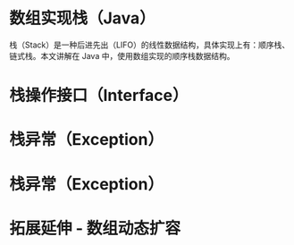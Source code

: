 # 数组实现栈（Java）

栈（Stack）是一种后进先出（LIFO）的线性数据结构，具体实现上有：顺序栈、链式栈。本文讲解在 Java 中，使用数组实现的顺序栈数据结构。

# 栈操作接口（Interface）


# 栈异常（Exception）


# 栈异常（Exception）




# 拓展延伸 - 数组动态扩容




<!-- EOF -->
